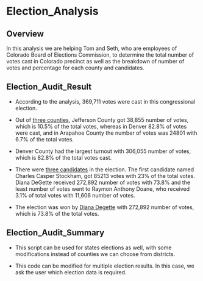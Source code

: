 # Election_Analysis

## Overview

In this analysis we are helping Tom and Seth, who are employees of Colorado Board of Elections Commission, to determine the total number of votes cast in Colorado precinct as well as the breakdown of number of votes and percentage for each county and candidates.

## Election_Audit_Result

- According to the analysis,  369,711  votes were cast in this congressional election.

- Out of [three counties](https://drive.google.com/file/d/1iWDYqcQNpxFYSiD5mRTl4-Hqu-Ga6PSc/view?usp=sharing), Jefferson County got 38,855 number of votes, which is 10.5% of the total votes, whereas in Denver 82.8% of votes were cast, and in Arapahoe County the number of votes was 24801 with 6.7% of the total votes.

- Denver County had the largest turnout with 306,055 number of votes, which is 82.8% of the total votes cast.

- There were [three candidates](https://drive.google.com/file/d/1LTHCtbMXHIQAMUhYIJRR92H-XC8f8RP7/view?usp=sharing) in the election. The first candidate named Charles Casper Stockham, got 85213 votes with 23% of the total votes. Diana DeGette received 272,892 number of votes with 73.8% and the least number of votes went to Raymon Anthony Doane, who received 3.1% of total votes with 11,606 number of votes.

- The election was won by [Diana Degette](https://drive.google.com/file/d/1b9eY6U-5AJTOiF9ejnGBYG3OEJfShicJ/view?usp=sharing) with 272,892 number of votes, which is 73.8% of the total votes.

##  Election_Audit_Summary 

- This script can be used for states elections as well, with some modifications instead of counties we can choose from districts.

- This code can be modified for multiple election results. In this case, we ask the user which election data is required.
